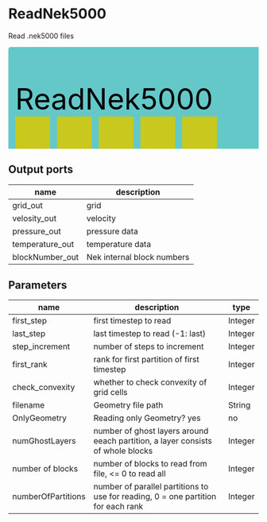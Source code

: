 
# ReadNek5000
Read .nek5000 files



<svg width="516.5999999999999" height="210" >
<rect x="0" y="0" width="516.5999999999999" height="210" rx="5" ry="5" style="fill:#64c8c8ff;" />
<rect x="14.0" y="140" width="70" height="70" rx="0" ry="0" style="fill:#c8c81eff;" >
<title>grid_out</title></rect>
<rect x="98.0" y="140" width="70" height="70" rx="0" ry="0" style="fill:#c8c81eff;" >
<title>velosity_out</title></rect>
<rect x="182.0" y="140" width="70" height="70" rx="0" ry="0" style="fill:#c8c81eff;" >
<title>pressure_out</title></rect>
<rect x="266.0" y="140" width="70" height="70" rx="0" ry="0" style="fill:#c8c81eff;" >
<title>temperature_out</title></rect>
<rect x="350.0" y="140" width="70" height="70" rx="0" ry="0" style="fill:#c8c81eff;" >
<title>blockNumber_out</title></rect>
<text x="14.0" y="126.0" font-size="4.2em">ReadNek5000</text></svg>

## Output ports
|name|description|
|-|-|
|grid_out|grid|
|velosity_out|velocity|
|pressure_out|pressure data|
|temperature_out|temperature data|
|blockNumber_out|Nek internal block numbers|


## Parameters
|name|description|type|
|-|-|-|
|first_step|first timestep to read|Integer|
|last_step|last timestep to read (-1: last)|Integer|
|step_increment|number of steps to increment|Integer|
|first_rank|rank for first partition of first timestep|Integer|
|check_convexity|whether to check convexity of grid cells|Integer|
|filename|Geometry file path|String|
|OnlyGeometry|Reading only Geometry? yes|no|Integer|
|numGhostLayers|number of ghost layers around eeach partition, a layer consists of whole blocks|Integer|
|number of blocks|number of blocks to read from file, <= 0 to read all|Integer|
|numberOfPartitions|number of parallel partitions to use for reading, 0 = one partition for each rank|Integer|
